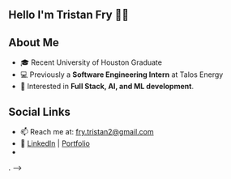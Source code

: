 ## Hello I'm Tristan Fry 👋👋

## About Me
- 🎓 Recent University of Houston Graduate
- 💻 Previously a **Software Engineering Intern** at Talos Energy 
- 🤖 Interested in **Full Stack, AI, and ML development**.

## Social Links
- 📫 Reach me at: fry.tristan2@gmail.com
- 🔗 [LinkedIn]([https://linkedin.com/in/YOUR_PROFILE](https://www.linkedin.com/in/tristan-a-fry/)) | [Portfolio](https://yourportfolio.com)
- 
.
-->
